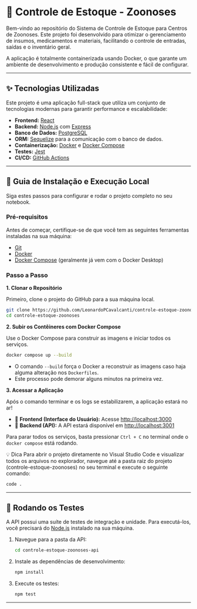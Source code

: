 # 🧪 Controle de Estoque - Zoonoses

Bem-vindo ao repositório do Sistema de Controle de Estoque para Centros de Zoonoses. Este projeto foi desenvolvido para otimizar o gerenciamento de insumos, medicamentos e materiais, facilitando o controle de entradas, saídas e o inventário geral.

A aplicação é totalmente containerizada usando Docker, o que garante um ambiente de desenvolvimento e produção consistente e fácil de configurar.

---

## ✨ Tecnologias Utilizadas

Este projeto é uma aplicação full-stack que utiliza um conjunto de tecnologias modernas para garantir performance e escalabilidade:

-   **Frontend:** [React](https://reactjs.org/)
-   **Backend:** [Node.js](https://nodejs.org/) com [Express](https://expressjs.com/)
-   **Banco de Dados:** [PostgreSQL](https://www.postgresql.org/)
-   **ORM:** [Sequelize](https://sequelize.org/) para a comunicação com o banco de dados.
-   **Containerização:** [Docker](https://www.docker.com/) e [Docker Compose](https://docs.docker.com/compose/)
-   **Testes:** [Jest](https://jestjs.io/)
-   **CI/CD:** [GitHub Actions](https://github.com/features/actions)

---

## 🚀 Guia de Instalação e Execução Local

Siga estes passos para configurar e rodar o projeto completo no seu notebook.

### Pré-requisitos

Antes de começar, certifique-se de que você tem as seguintes ferramentas instaladas na sua máquina:

-   [Git](https://git-scm.com/)
-   [Docker](https://www.docker.com/products/docker-desktop/)
-   [Docker Compose](https://docs.docker.com/compose/install/) (geralmente já vem com o Docker Desktop)

### Passo a Passo

**1. Clonar o Repositório**

Primeiro, clone o projeto do GitHub para a sua máquina local.

```bash
git clone https://github.com/LeonardoPCavalcanti/controle-estoque-zoonoses.git
cd controle-estoque-zoonoses
```

**2. Subir os Contêineres com Docker Compose**

Use o Docker Compose para construir as imagens e iniciar todos os serviços.

```bash
docker compose up --build
```

-   O comando `--build` força o Docker a reconstruir as imagens caso haja alguma alteração nos `Dockerfiles`.
-   Este processo pode demorar alguns minutos na primeira vez.

**3. Acessar a Aplicação**

Após o comando terminar e os logs se estabilizarem, a aplicação estará no ar!

-   🔗 **Frontend (Interface do Usuário):** Acesse [http://localhost:3000](http://localhost:3000)
-   🔗 **Backend (API):** A API estará disponível em [http://localhost:3001](http://localhost:3001)

Para parar todos os serviços, basta pressionar `Ctrl + C` no terminal onde o `docker compose` está rodando.

💡 Dica
Para abrir o projeto diretamente no Visual Studio Code e visualizar todos os arquivos no explorador, navegue até a pasta raiz do projeto (controle-estoque-zoonoses) no seu terminal e execute o seguinte comando:

```bash
code .
```

---

## 🧪 Rodando os Testes

A API possui uma suíte de testes de integração e unidade. Para executá-los, você precisará do [Node.js](https://nodejs.org/) instalado na sua máquina.

1.  Navegue para a pasta da API:
    ```bash
    cd controle-estoque-zoonoses-api
    ```

2.  Instale as dependências de desenvolvimento:
    ```bash
    npm install
    ```

3.  Execute os testes:
    ```bash
    npm test
    ```

---